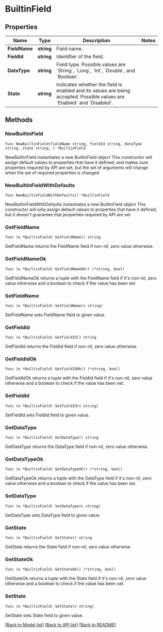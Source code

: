 # BuiltinField

## Properties

Name | Type | Description | Notes
------------ | ------------- | ------------- | -------------
**FieldName** | **string** | Field name. | 
**FieldId** | **string** | Identifier of the field. | 
**DataType** | **string** | Field type. Possible values are &#x60;String&#x60;, &#x60;Long&#x60;, &#x60;Int&#x60;, &#x60;Double&#x60;, and &#x60;Boolean&#x60;. | 
**State** | **string** | Indicates whether the field is enabled and its values are being accepted. Possible values are &#x60;Enabled&#x60; and &#x60;Disabled&#x60;. | 

## Methods

### NewBuiltinField

`func NewBuiltinField(fieldName string, fieldId string, dataType string, state string, ) *BuiltinField`

NewBuiltinField instantiates a new BuiltinField object
This constructor will assign default values to properties that have it defined,
and makes sure properties required by API are set, but the set of arguments
will change when the set of required properties is changed

### NewBuiltinFieldWithDefaults

`func NewBuiltinFieldWithDefaults() *BuiltinField`

NewBuiltinFieldWithDefaults instantiates a new BuiltinField object
This constructor will only assign default values to properties that have it defined,
but it doesn't guarantee that properties required by API are set

### GetFieldName

`func (o *BuiltinField) GetFieldName() string`

GetFieldName returns the FieldName field if non-nil, zero value otherwise.

### GetFieldNameOk

`func (o *BuiltinField) GetFieldNameOk() (*string, bool)`

GetFieldNameOk returns a tuple with the FieldName field if it's non-nil, zero value otherwise
and a boolean to check if the value has been set.

### SetFieldName

`func (o *BuiltinField) SetFieldName(v string)`

SetFieldName sets FieldName field to given value.


### GetFieldId

`func (o *BuiltinField) GetFieldId() string`

GetFieldId returns the FieldId field if non-nil, zero value otherwise.

### GetFieldIdOk

`func (o *BuiltinField) GetFieldIdOk() (*string, bool)`

GetFieldIdOk returns a tuple with the FieldId field if it's non-nil, zero value otherwise
and a boolean to check if the value has been set.

### SetFieldId

`func (o *BuiltinField) SetFieldId(v string)`

SetFieldId sets FieldId field to given value.


### GetDataType

`func (o *BuiltinField) GetDataType() string`

GetDataType returns the DataType field if non-nil, zero value otherwise.

### GetDataTypeOk

`func (o *BuiltinField) GetDataTypeOk() (*string, bool)`

GetDataTypeOk returns a tuple with the DataType field if it's non-nil, zero value otherwise
and a boolean to check if the value has been set.

### SetDataType

`func (o *BuiltinField) SetDataType(v string)`

SetDataType sets DataType field to given value.


### GetState

`func (o *BuiltinField) GetState() string`

GetState returns the State field if non-nil, zero value otherwise.

### GetStateOk

`func (o *BuiltinField) GetStateOk() (*string, bool)`

GetStateOk returns a tuple with the State field if it's non-nil, zero value otherwise
and a boolean to check if the value has been set.

### SetState

`func (o *BuiltinField) SetState(v string)`

SetState sets State field to given value.



[[Back to Model list]](../README.md#documentation-for-models) [[Back to API list]](../README.md#documentation-for-api-endpoints) [[Back to README]](../README.md)


